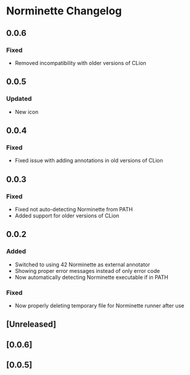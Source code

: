 <!-- Keep a Changelog guide -> https://keepachangelog.com -->

# Norminette Changelog

## 0.0.6
### Fixed
- Removed incompatibility with older versions of CLion

## 0.0.5
### Updated
- New icon 

## 0.0.4
### Fixed
- Fixed issue with adding annotations in old versions of CLion 

## 0.0.3
### Fixed
- Fixed not auto-detecting Norminette from PATH
- Added support for older versions of CLion

## 0.0.2
### Added
- Switched to using 42 Norminette as external annotator
- Showing proper error messages instead of only error code
- Now automatically detecting Norminette executable if in PATH

### Fixed
- Now properly deleting temporary file for Norminette runner after use

## [Unreleased]
## [0.0.6]
## [0.0.5]


